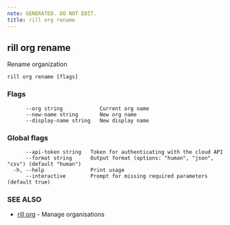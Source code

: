 ```yaml
---
note: GENERATED. DO NOT EDIT.
title: rill org rename
---
```

## rill org rename

Rename organization

```
rill org rename [flags]
```

### Flags

```
      --org string            Current org name
      --new-name string       New org name
      --display-name string   New display name
```

### Global flags

```
      --api-token string   Token for authenticating with the cloud API
      --format string      Output format (options: "human", "json", "csv") (default "human")
  -h, --help               Print usage
      --interactive        Prompt for missing required parameters (default true)
```

### SEE ALSO

* [rill org](org.md)	 - Manage organisations


